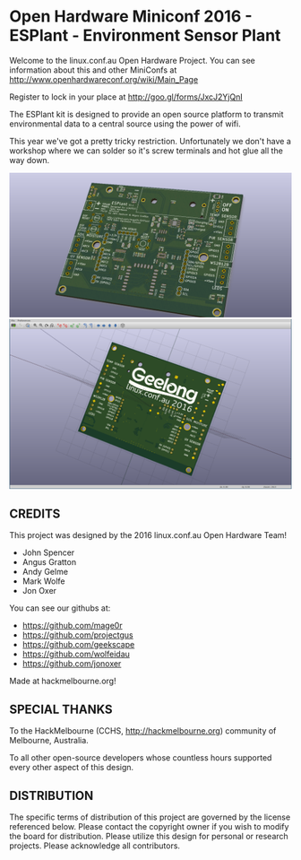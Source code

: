 Open Hardware Miniconf 2016 - ESPlant - Environment Sensor Plant
=============

Welcome to the linux.conf.au Open Hardware Project.  You can see information about this and other MiniConfs at http://www.openhardwareconf.org/wiki/Main_Page

Register to lock in your place at http://goo.gl/forms/JxcJ2YjQnI

The ESPlant kit is designed to provide an open source platform to transmit environmental data to a central source using the power of wifi.

This year we've got a pretty tricky restriction.  Unfortunately we don't have a workshop where we can solder so it's screw terminals and hot glue all the way down.

![Board Front](Photos/ESPlant.front.png?raw=true "front")
![Board Back](Photos/ESPlant.back.png?raw=true "back")



CREDITS
------------

This project was designed by the 2016 linux.conf.au Open Hardware Team!
 - John Spencer
 - Angus Gratton
 - Andy Gelme
 - Mark Wolfe
 - Jon Oxer

You can see our githubs at:
 - https://github.com/mage0r
 - https://github.com/projectgus
 - https://github.com/geekscape
 - https://github.com/wolfeidau
 - https://github.com/jonoxer

Made at hackmelbourne.org!

SPECIAL THANKS
------------

To the HackMelbourne (CCHS, http://hackmelbourne.org) community of Melbourne, Australia.

To all other open-source developers whose countless hours supported every other aspect of this design.

DISTRIBUTION
------------
The specific terms of distribution of this project are governed by the
license referenced below. Please contact the copyright owner if you wish to modify the board for distribution. Please utilize this design for personal or research projects. Please acknowledge all contributors.
